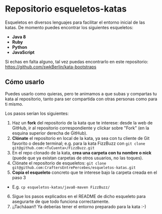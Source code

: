 # Repositorio esqueletos-katas
Esqueletos en diversos lenguajes para facilitar el entorno inicial de las katas.
De momento puedes encontrar los siguientes esqueletos:
* **Java 8**
* **Ruby**
* **Python**
* **JavaScript**

Si echas en falta alguno, tal vez puedas encontrarlo en este repositorio: https://github.com/swkBerlin/kata-bootstraps 


## Cómo usarlo
Puedes usarlo como quieras, pero te animamos a que subas y compartas tu kata al repositorio, tanto para ser compartida con otras personas como para ti mismo.

Los pasos serían los siguientes:
1. Haz un **fork** del repositorio de la kata que te interese: desde la web de GitHub, ir al repositorio correspondiente y clickar sobre "Fork" (en la esquina superior derecha de GitHub).
2. **Clónate** el repositorio en local de la kata, ya sea con tu cliente de Git favorito o desde terminal; e.g. para la kata FizzBuzz con `git clone git@github.com:<TuCuenta>/FizzBuzz.git`
3. En el repo clonado de la kata, **crea una carpeta con tu nombre o nick** (puede que ya existan carpetas de otros usuarios, no las toques).
4. Clónate el repositorio de esqueletos: `git clone git@github.com:CraftersEntrePercebes/esqueletos-katas.git`
5. **Copia el esqueleto** concreto que te interese bajo la carpeta creada en el paso 3
* E.g. `cp esqueletos-katas/java8-maven FizzBuzz/`
6. Sigue los pasos explicados en el README de dicho esqueleto para asegurarte de que todo funciona correctamente.
7. ¡¡Tacháaan!! Ya deberías tener el entorno preparado para la kata :-)
